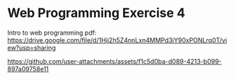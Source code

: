 # Web Programming Exercise 4
Intro to web programming pdf: 
https://drive.google.com/file/d/1Hij2h5Z4nnLxn4MMPd3iY90xPONLrq0T/view?usp=sharing



https://github.com/user-attachments/assets/f1c5d0ba-d089-4213-b099-897a09758e11


